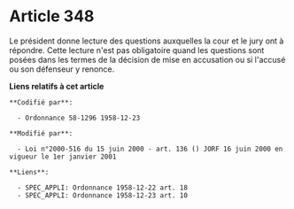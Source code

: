 # Article 348

Le président donne lecture des questions auxquelles la cour et le jury ont à répondre. Cette lecture n'est pas obligatoire
quand les questions sont posées dans les termes de la décision de mise en accusation ou si l'accusé ou son défenseur y
renonce.

**Liens relatifs à cet article**

	**Codifié par**:

	  - Ordonnance 58-1296 1958-12-23

	**Modifié par**:

	  - Loi n°2000-516 du 15 juin 2000 - art. 136 () JORF 16 juin 2000 en vigueur le 1er janvier 2001

	**Liens**:

	  - SPEC_APPLI: Ordonnance 1958-12-22 art. 18
	  - SPEC_APPLI: Ordonnance 1958-12-23 art. 10
